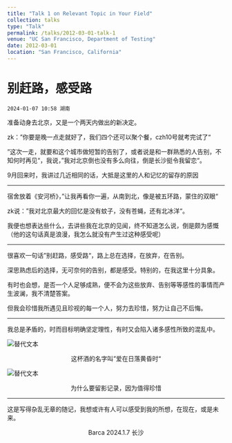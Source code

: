 ```yaml
---
title: "Talk 1 on Relevant Topic in Your Field"
collection: talks
type: "Talk"
permalink: /talks/2012-03-01-talk-1
venue: "UC San Francisco, Department of Testing"
date: 2012-03-01
location: "San Francisco, California"
---
```


# 别赶路，感受路

`2024-01-07 10:58 湖南`

准备动身去北京，又是一个两天内做出的新决定。

zk：”你要是晚一点走就好了，我们四个还可以聚个餐，czh10号就考完试了“

”这次一走，就要和这个城市做短暂的告别了，或者说是和一群熟悉的人告别，不知何时再见“，我说，”我对北京倒也没有多么向往，倒是长沙挺令我留恋“。

9月回来时，我讲过几近相同的话，大抵是这里的人和记忆的留存的原因

-----

宿舍放着《安河桥》，”让我再看你一遍，从南到北，像是被五环路，蒙住的双眼“

zk说：”我对北京最大的回忆是没有蚊子，没有苍蝇，还有北冰洋“。

我便也想表达些什么，去讲些我在北京的见闻，终不知道怎么说，倒是颇为感慨（他的这句话真是浪漫，我怎么就没有产生过这种感受呢）

-----

很喜欢一句话”别赶路，感受路“，路上总在选择，在放弃，在告别。

深思熟虑后的选择，无可奈何的告别，都是感受。特别的，在我这里十分具象。

有时也会想，是否一个人足够成熟，便不会为这些放弃、告别等等感性的事情而产生波澜，我不清楚答案。

但我会珍惜我所遇见且珍视的每一个人，努力去珍惜，努力让自己不后悔。

-----

我总是矛盾的，时而目标明确坚定理性，有时又会陷入诸多感性所致的混乱中。


![替代文本](图片URL "这杯酒的名字叫”爱在日落黄昏时“")
<div align="center">
这杯酒的名字叫”爱在日落黄昏时“
</div>

![替代文本](图片URL "为什么要留影记录，因为值得珍惜")
<div align="center">
为什么要留影记录，因为值得珍惜
</div>


-----
这是写得杂乱无章的随记，我想或许有人可以感受到我的所想，在现在，或是未来。



<div align="center">
  Barca
  2024.1.7
  长沙
</div>

